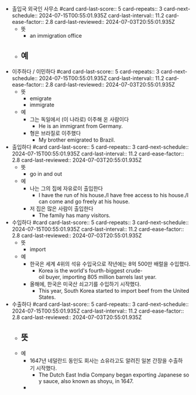 - 출입국 외국인 사무소 #card
  card-last-score:: 5
  card-repeats:: 3
  card-next-schedule:: 2024-07-15T00:55:01.935Z
  card-last-interval:: 11.2
  card-ease-factor:: 2.8
  card-last-reviewed:: 2024-07-03T20:55:01.935Z
	- 뜻
		- an immigration office
	- 예
		-
- 이주하다 / 이민하다 #card
  card-last-score:: 5
  card-repeats:: 3
  card-next-schedule:: 2024-07-15T00:55:01.935Z
  card-last-interval:: 11.2
  card-ease-factor:: 2.8
  card-last-reviewed:: 2024-07-03T20:55:01.935Z
	- 뜻
		- emigrate
		- immigrate
	- 예
		- 그는 독일에서 (이 나라로) 이주해 온 사람이다
			- He is an immigrant from Germany.
		- 형은 브라질로 이주했다
			- My brother emigrated to Brazil.
- 출입하다 #card
  card-last-score:: 5
  card-repeats:: 3
  card-next-schedule:: 2024-07-15T00:55:01.935Z
  card-last-interval:: 11.2
  card-ease-factor:: 2.8
  card-last-reviewed:: 2024-07-03T20:55:01.935Z
	- 뜻
		- go in and out
	- 예
		- 나는 그의 집에 자유로이 출입한다
			- I have the run of his house./I have free access to his house./I can come and go freely at his house.
		- 저 집은 많은 사람이 출입한다
			- The family has many visitors.
- 수입하다 #card
  card-last-score:: 5
  card-repeats:: 3
  card-next-schedule:: 2024-07-15T00:55:01.935Z
  card-last-interval:: 11.2
  card-ease-factor:: 2.8
  card-last-reviewed:: 2024-07-03T20:55:01.935Z
	- 뜻
		- import
	- 예
		- 한국은 세계 4위의 석유 수입국으로 작년에는 8억 500만 배럴을 수입했다.
			- Korea is the world's fourth-biggest crude-oil buyer, importing 805 million barrels last year.
		- 올해에, 한국은 미국산 쇠고기를 수입하기 시작했다.
			- This year, South Korea started to import beef from the United States.
- 수출하다 #card
  card-last-score:: 5
  card-repeats:: 3
  card-next-schedule:: 2024-07-15T00:55:01.935Z
  card-last-interval:: 11.2
  card-ease-factor:: 2.8
  card-last-reviewed:: 2024-07-03T20:55:01.935Z
	- 뜻
		-
	- 예
		- 1647년 네덜란드 동인도 회사는 쇼유라고도 알려진 일본 간장을 수출하기 시작했다.
			- The Dutch East India Company began exporting Japanese soy sauce, also known as shoyu, in 1647.
		-
